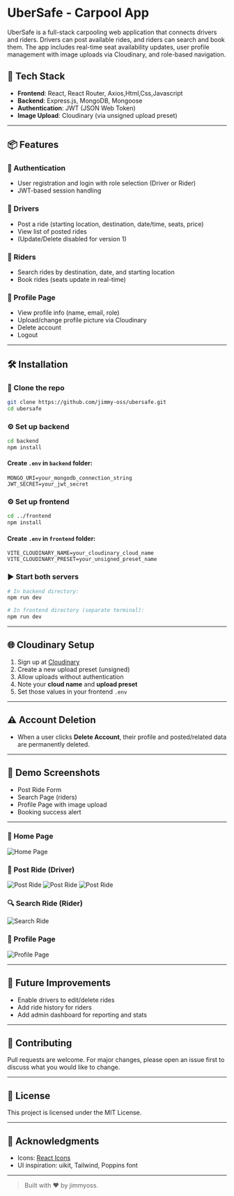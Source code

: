 # UberSafe - Carpool App

UberSafe is a full-stack carpooling web application that connects drivers and riders. Drivers can post available rides, and riders can search and book them. The app includes real-time seat availability updates, user profile management with image uploads via Cloudinary, and role-based navigation.

## 🔧 Tech Stack

- **Frontend**: React, React Router, Axios,Html,Css,Javascript
- **Backend**: Express.js, MongoDB, Mongoose
- **Authentication**: JWT (JSON Web Token)
- **Image Upload**: Cloudinary (via unsigned upload preset)

---

## 📦 Features

### 🔐 Authentication
- User registration and login with role selection (Driver or Rider)
- JWT-based session handling

### 🚗 Drivers
- Post a ride (starting location, destination, date/time, seats, price)
- View list of posted rides
- (Update/Delete disabled for version 1)

### 🧍 Riders
- Search rides by destination, date, and starting location
- Book rides (seats update in real-time)

### 👤 Profile Page
- View profile info (name, email, role)
- Upload/change profile picture via Cloudinary
- Delete account
- Logout

---

## 🛠️ Installation

### 📁 Clone the repo
```bash
git clone https://github.com/jimmy-oss/ubersafe.git
cd ubersafe
```

### ⚙️ Set up backend
```bash
cd backend
npm install
```

#### Create `.env` in `backend` folder:
```env
MONGO_URI=your_mongodb_connection_string
JWT_SECRET=your_jwt_secret
```

### ⚙️ Set up frontend
```bash
cd ../frontend
npm install
```

#### Create `.env` in `frontend` folder:
```env
VITE_CLOUDINARY_NAME=your_cloudinary_cloud_name
VITE_CLOUDINARY_PRESET=your_unsigned_preset_name
```

### ▶️ Start both servers
```bash
# In backend directory:
npm run dev

# In frontend directory (separate terminal):
npm run dev
```

---

## 🌐 Cloudinary Setup
1. Sign up at [Cloudinary](https://cloudinary.com/)
2. Create a new upload preset (unsigned)
3. Allow uploads without authentication
4. Note your **cloud name** and **upload preset**
5. Set those values in your frontend `.env`

---

## ⚠️ Account Deletion
- When a user clicks **Delete Account**, their profile and posted/related data are permanently deleted.

---

## 📸 Demo Screenshots
- Post Ride Form
- Search Page (riders)
- Profile Page with image upload
- Booking success alert

---
### 🧭 Home Page
![Home Page](./public/screenshots/homepage.png)

### 🚗 Post Ride (Driver)
![Post Ride](./public/screenshots/post.png)
![Post Ride](./public/screenshots/post2.png)
![Post Ride](./public/screenshots/post3.png)

### 🔍 Search Ride (Rider)
![Search Ride](./public/screenshots/search.png)

### 👤 Profile Page
![Profile Page](./public/screenshots/profile.png)


---

## 🚀 Future Improvements
- Enable drivers to edit/delete rides
- Add ride history for riders
- Add admin dashboard for reporting and stats

---

## 🤝 Contributing
Pull requests are welcome. For major changes, please open an issue first to discuss what you would like to change.

---

## 📄 License
This project is licensed under the MIT License.

---

## 💬 Acknowledgments
- Icons: [React Icons](https://react-icons.github.io/)
- UI inspiration: uikit, Tailwind, Poppins font

---

> Built with ❤️ by jimmyoss.
